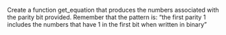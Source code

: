 Create a function get_equation that produces the numbers associated with the parity bit provided. Remember that the pattern is: “the first parity 1 includes the numbers that have 1 in the first bit when written in binary”

```

```
